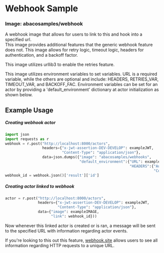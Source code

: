 # Webhook Sample
### Image: abacosamples/webhook
A webhook image that allows for users to link to this and hook into a specified url.  
This image provides additional features that the generic webhook
feature does not. This image allows for retry logic, timeout logic, headers for
authentication, and a backoff factor.
 
This image utilizes urllib3 to enable the retries feature. 
 
This image utilizes environment variables to set variables. URL is a required
variable, while the others are optional and include: HEADERS, RETRIES_VAR,
TIMEOUT_VAR, and BACKOFF_FAC. Environment variables can be set for an actor
by providing a 'default_environment' dictionary at actor initialization as shown below.
 
## Example Usage
##### Creating webhook actor
```python
import json
import requests as r
webhook = r.post("http://localhost:8000/actors", 
                 headers={"x-jwt-assertion-DEV-DEVELOP": exampleJWT,
                 		  "Content-Type": "application/json"},
                 data=json.dumps({"image": "abacosamples/webhooks",
                                  "default_environment":{"URL": exampleURL,
                                                         "HEADERS":{"Authentication": "Bearer exampleOAUTH",
                                                                    "Content-Type": exampleTYPE}}}))
webhook_id = webhook.json()['result']['id']
```
 
##### Creating actor linked to webhook
```python
actor = r.post("http://localhost:8000/actors", 
               headers={"x-jwt-assertion-DEV-DEVELOP": exampleJWT,
                 		"Content-Type": "application/json"},
               data={"image": exampleIMAGE,
                     "link": webhook_id}))
```
Now whenever this linked actor is created or is ran, a message will be sent to the specified URL with information regarding actor events.

If you're looking to this out this feature, [webhook.site](https://webhook.site) allows users to see all information regarding HTTP requests to a unique URL.
